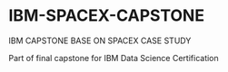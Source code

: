 # IBM-SPACEX-CAPSTONE
IBM CAPSTONE BASE ON SPACEX CASE STUDY

Part of final capstone for IBM Data Science Certification
